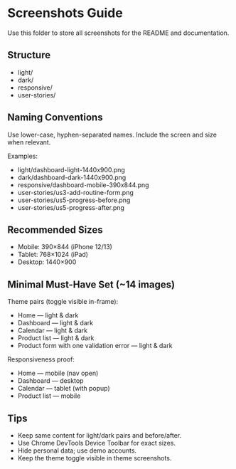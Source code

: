 # Screenshots Guide

Use this folder to store all screenshots for the README and documentation.

## Structure

- light/
- dark/
- responsive/
- user-stories/

## Naming Conventions

Use lower-case, hyphen-separated names. Include the screen and size when relevant.

Examples:

- light/dashboard-light-1440x900.png
- dark/dashboard-dark-1440x900.png
- responsive/dashboard-mobile-390x844.png
- user-stories/us3-add-routine-form.png
- user-stories/us5-progress-before.png
- user-stories/us5-progress-after.png

## Recommended Sizes

- Mobile: 390×844 (iPhone 12/13)
- Tablet: 768×1024 (iPad)
- Desktop: 1440×900

## Minimal Must-Have Set (~14 images)

Theme pairs (toggle visible in-frame):

- Home — light & dark
- Dashboard — light & dark
- Calendar — light & dark
- Product list — light & dark
- Product form with one validation error — light & dark

Responsiveness proof:

- Home — mobile (nav open)
- Dashboard — desktop
- Calendar — tablet (with popup)
- Product list — mobile

## Tips

- Keep same content for light/dark pairs and before/after.
- Use Chrome DevTools Device Toolbar for exact sizes.
- Hide personal data; use demo accounts.
- Keep the theme toggle visible in theme screenshots.

